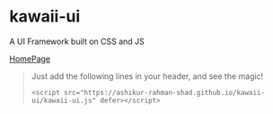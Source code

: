 # kawaii-ui

A UI Framework built on CSS and JS

[HomePage](https://ashikur-rahman-shad.github.io/kawaii-ui/)



>Just add the following lines in your header, and see the magic!
>
>```<script src="https://ashikur-rahman-shad.github.io/kawaii-ui/kawaii-ui.js" defer></script>```
